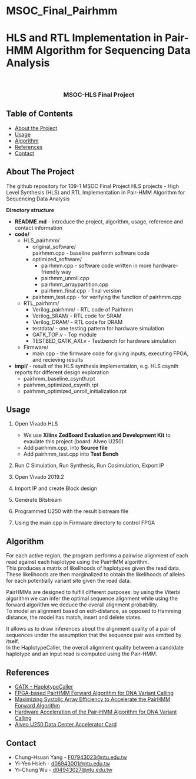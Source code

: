 # MSOC_Final_Pairhmm

# HLS and RTL Implementation in Pair-HMM Algorithm for Sequencing Data Analysis


<br />
<p align="center">

  <h3 align="center">MSOC-HLS Final Project </h3>
  
</p>


<!-- TABLE OF CONTENTS -->
## Table of Contents

* [About the Project](#about-the-project)
* [Usage](#usage)
* [Algorithm](#Algorithm)
* [References](#References)
* [Contact](#contact)


<!-- ABOUT THE PROJECT -->
## About The Project
The github repository for 109-1 MSOC Final Project HLS projects - High Level Synthesis (HLS) and RTL Implementation in Pair-HMM Algorithm for Sequencing Data Analysis

**Directory structure**
* **README.md** - introduce the project, algorithm, usage, reference and contact information
* **code/**
  * HLS_pairhmm/
    * original_software/  
        pairhmm.cpp - baseline pairhmm software code
    * optimized_software/  
        - pairhmm.cpp - software code written in more hardware-friendly way  
        - pairhmm_unroll.cpp  
        - pairhmm_arraypartition.cpp  
        - pairhmm_final.cpp - final version
    * pairhmm_test.cpp - for verifying the function of pairhmm.cpp 
  * RTL_pairhmm/ 
    * Verilog_pairhmm/ - RTL code of Pairhmm
    * Verilog_SRAM/ - RTL code for SRAM 
    * Verilog_DRAM/ - RTL code for DRAM 
    * testdata/ - one testing pattern for hardware simulation
    * GATK_TOP.v - Top module
    * TESTBED_GATK_AXI.v - Testbench for hardware simulation
  * Firmware/
    * main.cpp - the firmware code for giving inputs, executing FPGA, and recieving results  
* **impl/** - result of the HLS synthesis implementation, e.g. HLS csynth reports for different design exploration
    * pairhmm_baseline_csynth.rpt
    * pairhmm_optimized_csynth.rpt
    * pairhmm_optimized_unroll_initialization.rpt

     
<!-- USAGE EXAMPLES -->
## Usage
1. Open Vivado HLS
    * We use **Xilinx ZedBoard Evaluation and Development Kit** to evaulate this project (board: Alveo U250)
    * Add pairhmm.cpp, into **Source file**
    * Add pairhmm_test.cpp into **Test Bench**

2. Run C Simulation, Run Synthesis, Run Cosimulation, Export IP
3. Open Vivado 2019.2
4. Import IP and create Block design
5. Generate Bitstream
6. Programmed U250 with the result bistream file
7. Using the main.cpp in Firmware directory to control FPGA


## Algorithm
For each active region, the program performs a pairwise alignment of each read against each haplotype using the PairHMM algorithm.  
This produces a matrix of likelihoods of haplotypes given the read data.  
These likelihoods are then marginalized to obtain the likelihoods of alleles for each potentially variant site given the read data.
  
PairHMMs are designed to fulfill different purposes: by using the Viterbi algorithm we can infer the optimal sequence alignment while using the forward algorithm we deduce the overall alignment probability.  
To model an alignment based on edit-distance, as opposed to Hamming distance, the model has match, insert
and delete states.  

It allows us to draw inferences about the alignment quality of a pair of sequences under the assumption that the sequence pair was emitted by itself.  
In the HaplotypeCaller, the overall alignment quality between a candidate haplotype and an input
read is computed using the Pair-HMM.



## References
* [GATK - HaplotypeCaller](https://gatk.broadinstitute.org/hc/en-us/articles/360037064452-HaplotypeCaller)
* [FPGA-based PairHMM Forward Algorithm for
DNA Variant Calling](https://ieeexplore.ieee.org/stamp/stamp.jsp?tp=&arnumber=8445119)
* [Maximizing Systolic Array Efficiency to Accelerate
the PairHMM Forward Algorithm](https://ieeexplore.ieee.org/stamp/stamp.jsp?tp=&arnumber=7822616)
* [Hardware Acceleration of the Pair-HMM Algorithm for DNA
Variant Calling](https://dl.acm.org/doi/pdf/10.1145/3020078.3021749)
* [Alveo U250 Data Center Accelerator Card](https://www.xilinx.com/products/boards-and-kits/alveo/u250.html)

<!-- CONTACT -->
## Contact
* Chung-Hsuan Yang - F07943023@ntu.edu.tw
* Yi-Yen Hsieh - d06943001@ntu.edu.tw
* Yi-Chung Wu - d04943027@ntu.edu.tw
